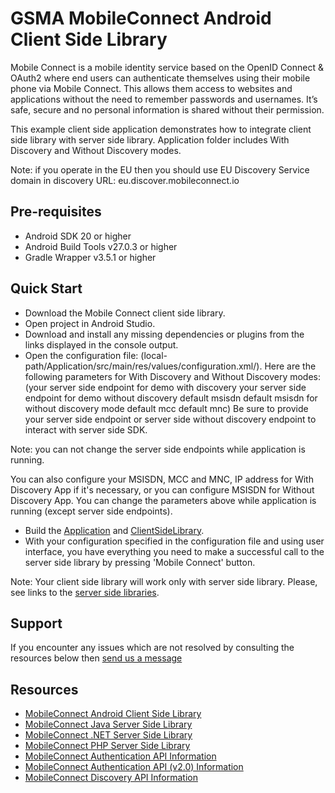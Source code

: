 GSMA MobileConnect Android Client Side Library
==============================================================================================================
Mobile Connect is a mobile identity service based on the OpenID Connect & OAuth2 where end users can authenticate themselves using their mobile phone via Mobile Connect. This allows them access to websites and applications without the need to remember passwords and usernames. It’s safe, secure and no personal information is shared without their permission.

This example client side application demonstrates how to integrate client side library with server side library.
Application folder includes With Discovery and Without Discovery modes.

Note: if you operate in the EU then you should use EU Discovery Service domain in discovery URL: eu.discover.mobileconnect.io

## Pre-requisites
- Android SDK 20 or higher
- Android Build Tools v27.0.3 or higher
- Gradle Wrapper v3.5.1 or higher

## Quick Start
- Download the Mobile Connect client side library.
- Open project in Android Studio.
- Download and install any missing dependencies or plugins from the links displayed in the console output.
- Open the configuration file: (local-path/Application/src/main/res/values/configuration.xml/).
Here are the following parameters for With Discovery and Without Discovery modes:
(<string name="server_endpoint_with_discovery_endpoint">your server side endpoint for demo with discovery</string>
    <string name="server_endpoint_without_discovery_endpoint">your server side endpoint for demo without discovery</string>
    <string name="msisdn">default msisdn</string>
    <string name="msisdn_wd">default msisdn for without discovery mode</string>
    <string name="mcc_value">default mcc</string>
    <string name="mnc_value">default mnc</string>)
Be sure to provide your server side endpoint or server side without discovery endpoint to interact with server side SDK.

Note: you can not change the server side endpoints while application is running. 

You can also configure your MSISDN, MCC and MNC, IP address for With Discovery App if it's necessary, or you can configure MSISDN for Without Discovery App. You can change the parameters above while application is running (except server side endpoints).

- Build the [Application](./Application/) and [ClientSideLibrary](./ClientSideLibrary/).
- With your configuration specified in the configuration file and using user interface, you have everything you need to make a successful call to the server side library by pressing 'Mobile Connect' button.

Note: Your client side library will work only with server side library. Please, see links to the [server side libraries](#resources).

## Support

If you encounter any issues which are not resolved by consulting the resources below then [send us a message](https://developer.mobileconnect.io/content/contact-us)

## Resources
- [MobileConnect Android Client Side Library](https://developer.mobileconnect.io/content/android-client-side-library)
- [MobileConnect Java Server Side Library](https://developer.mobileconnect.io/content/java-server-side-library)
- [MobileConnect .NET Server Side Library](https://developer.mobileconnect.io/content/net-server-side-library)
- [MobileConnect PHP Server Side Library](https://developer.mobileconnect.io/content/php-server-side-library)
- [MobileConnect Authentication API Information](https://developer.mobileconnect.io/mobile-connect-api)
- [MobileConnect Authentication API (v2.0) Information](https://developer.mobileconnect.io/mobile-connect-profile-v2-0)
- [MobileConnect Discovery API Information](https://developer.mobileconnect.io/discovery-api)
